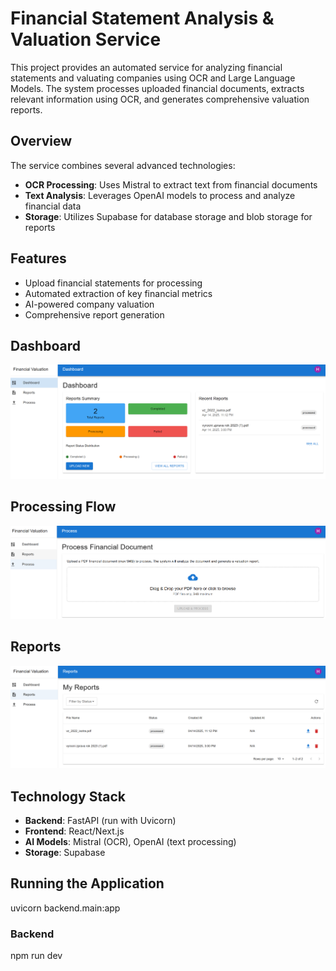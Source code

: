 # Financial Statement Analysis & Valuation Service

This project provides an automated service for analyzing financial statements and valuating companies using OCR and Large Language Models. The system processes uploaded financial documents, extracts relevant information using OCR, and generates comprehensive valuation reports.

## Overview

The service combines several advanced technologies:
- **OCR Processing**: Uses Mistral to extract text from financial documents
- **Text Analysis**: Leverages OpenAI models to process and analyze financial data
- **Storage**: Utilizes Supabase for database storage and blob storage for reports

## Features

- Upload financial statements for processing
- Automated extraction of key financial metrics
- AI-powered company valuation
- Comprehensive report generation

## Dashboard

![Dashboard Interface](docs/dashboard.png)

## Processing Flow

![Processing Workflow](docs/process.png)

## Reports

![Sample Reports](docs/reports.png)

## Technology Stack

- **Backend**: FastAPI (run with Uvicorn)
- **Frontend**: React/Next.js
- **AI Models**: Mistral (OCR), OpenAI (text processing)
- **Storage**: Supabase

## Running the Application

uvicorn backend.main:app

### Backend

npm run dev